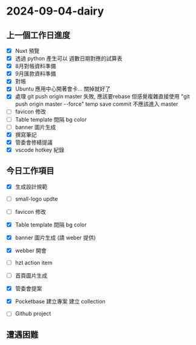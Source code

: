 # 2024-09-04-dairy

## 上一個工作日進度

- [x] Nuxt 預覽
- [x] 透過 python 產生可以 週數日期對應的試算表
- [x] 8月對帳資料準備
- [x] 9月匯款資料準備
- [x] 對帳
- [x] Ubuntu 應用中心開著會卡... 關掉就好了
- [x] 處理 git push origin master 失敗, 應該要rebase 但感覺複雜直接使用 "git push origin master --force" temp save commit 不應該進入 master
- [ ] favicon 修改
- [ ] Table template 間隔 bg color
- [ ] banner 圖片生成
- [x] 撰寫筆記
- [x] 管委會修繕提議
- [x] vscode hotkey 紀錄

## 今日工作項目

- [x] 生成設計規範
- [ ] small-logo updte
- [ ] favicon 修改
- [x] Table template 間隔 bg color
- [x] banner 圖片生成 (請 weber 提供)
- [x] webber 開會
- [ ] hzt action item
- [ ] 首頁圖片生成
- [x] 管委會提案
- [x] Pocketbase 建立專案 建立 collection
- [ ] Github project



## 遭遇困難


